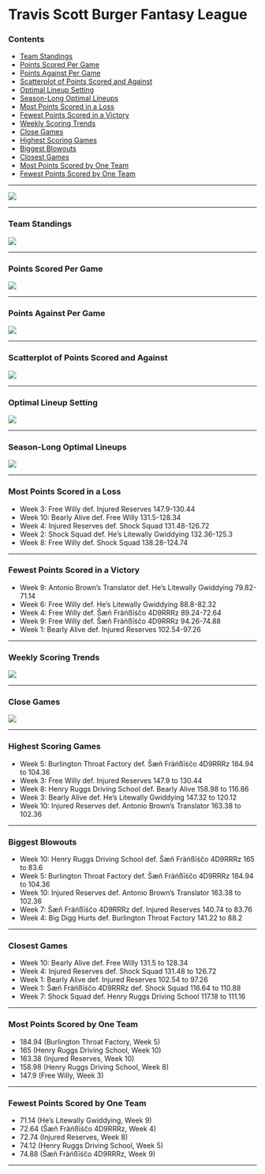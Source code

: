 Travis Scott Burger Fantasy League
================

### Contents

- [Team Standings](#team-standings)
- [Points Scored Per Game](#points-scored-per-game)
- [Points Against Per Game](#points-against-per-game)
- [Scatterplot of Points Scored and
  Against](#scatterplot-of-points-scored-and-against)
- [Optimal Lineup Setting](#optimal-lineup-setting)
- [Season-Long Optimal Lineups](#season-long-optimal-lineups)
- [Most Points Scored in a Loss](#most-points-scored-in-a-loss)
- [Fewest Points Scored in a
  Victory](#fewest-points-scored-in-a-victory)
- [Weekly Scoring Trends](#weekly-scoring-trends)
- [Close Games](#close-games)
- [Highest Scoring Games](#highest-scoring-games)
- [Biggest Blowouts](#biggest-blowouts)
- [Closest Games](#closest-games)
- [Most Points Scored by One Team](#most-points-scored-by-one-team)
- [Fewest Points Scored by One Team](#fewest-points-scored-by-one-team)

------------------------------------------------------------------------

![](README_files/figure-gfm/unnamed-chunk-2-1.png)<!-- -->

------------------------------------------------------------------------

### Team Standings

![](README_files/figure-gfm/unnamed-chunk-3-1.png)<!-- -->

------------------------------------------------------------------------

### Points Scored Per Game

![](README_files/figure-gfm/unnamed-chunk-4-1.png)<!-- -->

------------------------------------------------------------------------

### Points Against Per Game

![](README_files/figure-gfm/unnamed-chunk-5-1.png)<!-- -->

------------------------------------------------------------------------

### Scatterplot of Points Scored and Against

![](README_files/figure-gfm/unnamed-chunk-6-1.png)<!-- -->

------------------------------------------------------------------------

### Optimal Lineup Setting

![](README_files/figure-gfm/unnamed-chunk-7-1.png)<!-- -->

------------------------------------------------------------------------

### Season-Long Optimal Lineups

![](README_files/figure-gfm/unnamed-chunk-8-1.png)<!-- -->

------------------------------------------------------------------------

### Most Points Scored in a Loss

- Week 3: Free Willy def. Injured Reserves 147.9-130.44
- Week 10: Bearly Alive def. Free Willy 131.5-128.34
- Week 4: Injured Reserves def. Shock Squad 131.48-126.72
- Week 2: Shock Squad def. He’s Litewally Gwiddying 132.36-125.3
- Week 8: Free Willy def. Shock Squad 138.28-124.74

------------------------------------------------------------------------

### Fewest Points Scored in a Victory

- Week 9: Antonio Brown’s Translator def. He’s Litewally Gwiddying
  79.82-71.14
- Week 6: Free Willy def. He’s Litewally Gwiddying 88.8-82.32
- Week 4: Free Willy def. Šæñ Fräńßīśčo 4D9RRRz 89.24-72.64
- Week 9: Free Willy def. Šæñ Fräńßīśčo 4D9RRRz 94.26-74.88
- Week 1: Bearly Alive def. Injured Reserves 102.54-97.26

------------------------------------------------------------------------

### Weekly Scoring Trends

![](README_files/figure-gfm/unnamed-chunk-11-1.png)<!-- -->

------------------------------------------------------------------------

### Close Games

![](README_files/figure-gfm/unnamed-chunk-12-1.png)<!-- -->

------------------------------------------------------------------------

### Highest Scoring Games

- Week 5: Burlington Throat Factory def. Šæñ Fräńßīśčo 4D9RRRz 184.94 to
  104.36
- Week 3: Free Willy def. Injured Reserves 147.9 to 130.44
- Week 8: Henry Ruggs Driving School def. Bearly Alive 158.98 to 116.86
- Week 3: Bearly Alive def. He’s Litewally Gwiddying 147.32 to 120.12
- Week 10: Injured Reserves def. Antonio Brown’s Translator 163.38 to
  102.36

------------------------------------------------------------------------

### Biggest Blowouts

- Week 10: Henry Ruggs Driving School def. Šæñ Fräńßīśčo 4D9RRRz 165 to
  83.6
- Week 5: Burlington Throat Factory def. Šæñ Fräńßīśčo 4D9RRRz 184.94 to
  104.36
- Week 10: Injured Reserves def. Antonio Brown’s Translator 163.38 to
  102.36
- Week 7: Šæñ Fräńßīśčo 4D9RRRz def. Injured Reserves 140.74 to 83.76
- Week 4: Big Digg Hurts def. Burlington Throat Factory 141.22 to 88.2

------------------------------------------------------------------------

### Closest Games

- Week 10: Bearly Alive def. Free Willy 131.5 to 128.34
- Week 4: Injured Reserves def. Shock Squad 131.48 to 126.72
- Week 1: Bearly Alive def. Injured Reserves 102.54 to 97.26
- Week 1: Šæñ Fräńßīśčo 4D9RRRz def. Shock Squad 116.64 to 110.88
- Week 7: Shock Squad def. Henry Ruggs Driving School 117.18 to 111.16

------------------------------------------------------------------------

### Most Points Scored by One Team

- 184.94 (Burlington Throat Factory, Week 5)
- 165 (Henry Ruggs Driving School, Week 10)
- 163.38 (Injured Reserves, Week 10)
- 158.98 (Henry Ruggs Driving School, Week 8)
- 147.9 (Free Willy, Week 3)

------------------------------------------------------------------------

### Fewest Points Scored by One Team

- 71.14 (He’s Litewally Gwiddying, Week 9)
- 72.64 (Šæñ Fräńßīśčo 4D9RRRz, Week 4)
- 72.74 (Injured Reserves, Week 8)
- 74.12 (Henry Ruggs Driving School, Week 5)
- 74.88 (Šæñ Fräńßīśčo 4D9RRRz, Week 9)

------------------------------------------------------------------------
